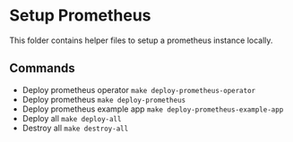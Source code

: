 # Setup Prometheus 
This folder contains helper files to setup a prometheus instance locally.

## Commands 
- Deploy prometheus operator 
    `make deploy-prometheus-operator`
- Deploy prometheus
    `make deploy-prometheus`
- Deploy prometheus example app
  `make deploy-prometheus-example-app`
- Deploy all 
  `make deploy-all`
- Destroy all
  `make destroy-all`
